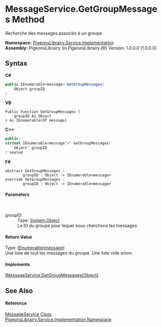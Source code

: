 # MessageService.GetGroupMessages Method 
 

Recherche des messages associés à un groupe

**Namespace:**&nbsp;<a href="61ea8cdd-bbb0-4640-7fbb-d4c259f85123">PigeonsLibrairy.Service.Implementation</a><br />**Assembly:**&nbsp;PigeonsLibrairy (in PigeonsLibrairy.dll) Version: 1.0.0.0 (1.0.0.0)

## Syntax

**C#**<br />
``` C#
public IEnumerable<message> GetGroupMessages(
	Object groupID
)
```

**VB**<br />
``` VB
Public Function GetGroupMessages ( 
	groupID As Object
) As IEnumerable(Of message)
```

**C++**<br />
``` C++
public:
virtual IEnumerable<message^>^ GetGroupMessages(
	Object^ groupID
) sealed
```

**F#**<br />
``` F#
abstract GetGroupMessages : 
        groupID : Object -> IEnumerable<message> 
override GetGroupMessages : 
        groupID : Object -> IEnumerable<message> 
```


#### Parameters
&nbsp;<dl><dt>groupID</dt><dd>Type: <a href="http://msdn2.microsoft.com/en-us/library/e5kfa45b" target="_blank">System.Object</a><br />Le ID du groupe pour lequel nous cherchons les messages</dd></dl>

#### Return Value
Type: <a href="http://msdn2.microsoft.com/en-us/library/9eekhta0" target="_blank">IEnumerable</a>(<a href="891709b8-1ff0-58b3-9aa4-f3f06f37a146">message</a>)<br />Une liste de tout les messages du groupe. Une liste vide sinon.

#### Implements
<a href="cc7a5741-3ae6-286d-65ee-6d9b921274a3">IMessageService.GetGroupMessages(Object)</a><br />

## See Also


#### Reference
<a href="00c066ac-586b-bbc2-7b04-9ce203597380">MessageService Class</a><br /><a href="61ea8cdd-bbb0-4640-7fbb-d4c259f85123">PigeonsLibrairy.Service.Implementation Namespace</a><br />